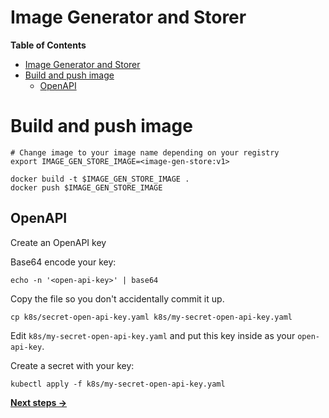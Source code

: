 # Image Generator and Storer

**Table of Contents**
- [Image Generator and Storer](#image-generator-and-storer)
- [Build and push image](#build-and-push-image)
  - [OpenAPI](#openapi)


# Build and push image
```console
# Change image to your image name depending on your registry
export IMAGE_GEN_STORE_IMAGE=<image-gen-store:v1>
```

```console
docker build -t $IMAGE_GEN_STORE_IMAGE .
docker push $IMAGE_GEN_STORE_IMAGE
```

## OpenAPI
Create an OpenAPI key

Base64 encode your key:
```shell
echo -n '<open-api-key>' | base64
```

Copy the file so you don't accidentally commit it up.
```console
cp k8s/secret-open-api-key.yaml k8s/my-secret-open-api-key.yaml
```
Edit `k8s/my-secret-open-api-key.yaml` and put this key inside as your `open-api-key`.

Create a secret with your key:
```console
kubectl apply -f k8s/my-secret-open-api-key.yaml
```

[**Next steps ->**](../launcher/README.md)